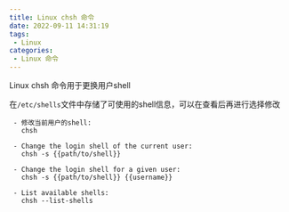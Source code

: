 ```yaml
---
title: Linux chsh 命令
date: 2022-09-11 14:31:19
tags: 
 - Linux
categories:
 - Linux 命令
---
```


Linux chsh 命令用于更换用户shell

在```/etc/shells```文件中存储了可使用的shell信息，可以在查看后再进行选择修改

```
 - 修改当前用户的shell:
   chsh

 - Change the login shell of the current user:
   chsh -s {{path/to/shell}}

 - Change the login shell for a given user:
   chsh -s {{path/to/shell}} {{username}}

 - List available shells:
   chsh --list-shells
```